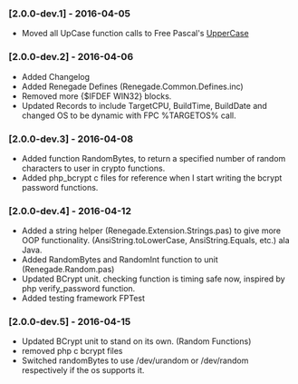 ### [2.0.0-dev.1] - 2016-04-05

  * Moved all UpCase function calls to Free Pascal's [UpperCase](http://www.freepascal.org/docs-html/rtl/sysutils/ansiuppercase.html "Free Pascal AnsiUpperCase")

### [2.0.0-dev.2] - 2016-04-06

  * Added Changelog
  * Added Renegade Defines (Renegade.Common.Defines.inc)
  * Removed more {$IFDEF WIN32} blocks.
  * Updated Records to include TargetCPU,  BuildTime, BuildDate and changed OS to be dynamic with FPC %TARGETOS% call.

### [2.0.0-dev.3] - 2016-04-08

  * Added function RandomBytes, to return a specified number of random characters to user in crypto functions.
  * Added php_bcrypt c files for reference when I start writing the bcrypt password functions.

### [2.0.0-dev.4] - 2016-04-12

  * Added a string helper (Renegade.Extension.Strings.pas) to give more OOP functionality.  (AnsiString.toLowerCase, AnsiString.Equals, etc.) ala Java.
  * Added RandomBytes and RandomInt function to unit (Renegade.Random.pas)
  * Updated BCrypt unit.  checking function is timing safe now, inspired by php verify_password function.
  * Added testing framework FPTest

### [2.0.0-dev.5] - 2016-04-15

  * Updated BCrypt unit to stand on its own. (Random Functions)
  * removed php c bcrypt files
  * Switched randomBytes to use /dev/urandom or /dev/random respectively if the os supports it.


